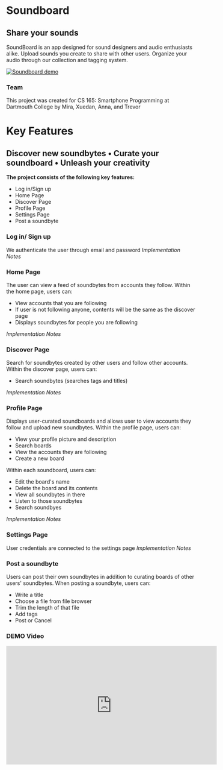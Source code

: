 # Soundboard
## Share your sounds
SoundBoard is an app designed for sound designers and audio enthusiasts alike. Upload sounds you create to share with other users. Organize your audio through our collection and tagging system.

[![Soundboard demo](https://i3.ytimg.com/vi/-Zply3ak25A/maxresdefault.jpg)](https://www.youtube.com/watch?v=-Zply3ak25A&t=2s)


### Team
This project was created for CS 165: Smartphone Programming at Dartmouth College by Mira, Xuedan, Anna, and Trevor

# Key Features
## Discover new soundbytes • Curate your soundboard • Unleash your creativity
**The project consists of the following key features:**
* Log in/Sign up
* Home Page
* Discover Page
* Profile Page
* Settings Page
* Post a soundbyte 

### Log in/ Sign up 
We authenticate the user through email and password
*Implementation Notes* 

### Home Page
The user can view a feed of soundbytes from accounts they follow.
Within the home page, users can: 
* View accounts that you are following 
* If user is not following anyone, contents will be the same as the discover page 
* Displays soundbytes for people you are following

*Implementation Notes* 

### Discover Page
Search for soundbytes created by other users and follow other accounts.
Within the discover page, users can: 
* Search soundbytes (searches tags and titles)

*Implementation Notes* 

### Profile Page
Displays user-curated soundboards and allows user to view accounts they follow and upload new soundbytes.
Within the profile page, users can: 
* View your profile picture and description 
* Search boards 
* View the accounts they are following 
* Create a new board 

Within each soundboard, users can: 
* Edit the board's name 
* Delete the board and its contents 
* View all soundbytes in there 
* Listen to those soundbytes 
* Search soundbyes

*Implementation Notes* 

### Settings Page
User credentials are connected to the settings page
*Implementation Notes* 

### Post a soundbyte
Users can post their own soundbytes in addition to curating boards of other users' soundbytes. 
When posting a soundbyte, users can: 
* Write a title 
* Choose a file from file browser 
* Trim the length of that file 
* Add tags 
* Post or Cancel

### DEMO Video

<iframe width="560" height="315" src="https://www.youtube.com/watch?v=-Zply3ak25A&t=2s" title="YouTube video player" frameborder="0" allow="accelerometer; autoplay; clipboard-write; encrypted-media; gyroscope; picture-in-picture" allowfullscreen></iframe>
